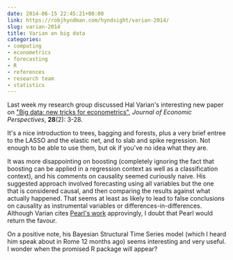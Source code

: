 ```yaml
---
date: 2014-06-15 22:45:21+00:00
link: https://robjhyndman.com/hyndsight/varian-2014/
slug: varian-2014
title: Varian on big data
categories:
- computing
- econometrics
- forecasting
- R
- references
- research team
- statistics
---
```


Last week my research group discussed Hal Varian's interesting new paper on ["Big data: new tricks for econometrics"](http://www.aeaweb.org/articles.php?doi=10.1257/jep.28.2.3), _Journal of Economic Perspectives_, **28**(2): 3-28.

It's a nice introduction to trees, bagging and forests, plus a very brief entree to the LASSO and the elastic net, and to slab and spike regression. Not enough to be able to use them, but ok if you've no idea what they are. <!-- more -->

It was more disappointing on boosting (completely ignoring the fact that boosting can be applied in a regression context as well as a classification context), and his comments on causality seemed curiously naive. His suggested approach involved forecasting using all variables but the one that is considered causal, and then comparing the results against what actually happened. That seems at least as likely to lead to false conclusions on causality as instrumental variables or differences-in-differences. Although Varian cites [Pearl's work](http://amzn.com/0521773628/?tag=otexts-20) approvingly, I doubt that Pearl would return the favour.

On a positive note, his Bayesian Structural Time Series model (which I heard him speak about in Rome 12 months ago) seems interesting and very useful. I wonder when the promised R package will appear?
